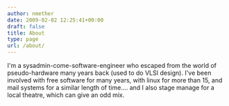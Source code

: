 ```yaml
---
author: nmether
date: 2009-02-02 12:25:41+00:00
draft: false
title: About
type: page
url: /about/
---
```


I'm a sysadmin-come-software-engineer who escaped from the world of pseudo-hardware many years back (used to do VLSI design).    I've been involved with free software for many years, with linux for more than 15, and mail systems for a similar length of time.... and I also stage manage for a local theatre, which can give an odd mix.
